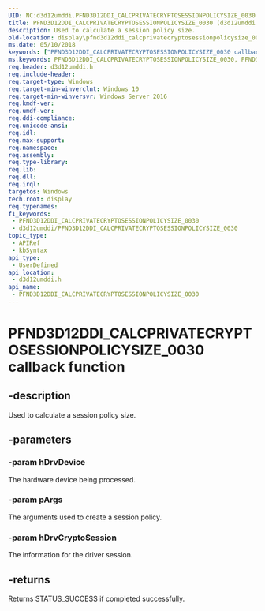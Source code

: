 ```yaml
---
UID: NC:d3d12umddi.PFND3D12DDI_CALCPRIVATECRYPTOSESSIONPOLICYSIZE_0030
title: PFND3D12DDI_CALCPRIVATECRYPTOSESSIONPOLICYSIZE_0030 (d3d12umddi.h)
description: Used to calculate a session policy size.
old-location: display\pfnd3d12ddi_calcprivatecryptosessionpolicysize_0030_.htm
ms.date: 05/10/2018
keywords: ["PFND3D12DDI_CALCPRIVATECRYPTOSESSIONPOLICYSIZE_0030 callback function"]
ms.keywords: PFND3D12DDI_CALCPRIVATECRYPTOSESSIONPOLICYSIZE_0030, PFND3D12DDI_CALCPRIVATECRYPTOSESSIONPOLICYSIZE_0030  entry, PFND3D12DDI_CALCPRIVATECRYPTOSESSIONPOLICYSIZE_0030 entry point [Display Devices], d3d12umddi/PFND3D12DDI_CALCPRIVATECRYPTOSESSIONPOLICYSIZE_0030, display.pfnd3d12ddi_calcprivatecryptosessionpolicysize_0030_
req.header: d3d12umddi.h
req.include-header: 
req.target-type: Windows
req.target-min-winverclnt: Windows 10
req.target-min-winversvr: Windows Server 2016
req.kmdf-ver: 
req.umdf-ver: 
req.ddi-compliance: 
req.unicode-ansi: 
req.idl: 
req.max-support: 
req.namespace: 
req.assembly: 
req.type-library: 
req.lib: 
req.dll: 
req.irql: 
targetos: Windows
tech.root: display
req.typenames: 
f1_keywords:
 - PFND3D12DDI_CALCPRIVATECRYPTOSESSIONPOLICYSIZE_0030
 - d3d12umddi/PFND3D12DDI_CALCPRIVATECRYPTOSESSIONPOLICYSIZE_0030
topic_type:
 - APIRef
 - kbSyntax
api_type:
 - UserDefined
api_location:
 - d3d12umddi.h
api_name:
 - PFND3D12DDI_CALCPRIVATECRYPTOSESSIONPOLICYSIZE_0030
---
```


# PFND3D12DDI_CALCPRIVATECRYPTOSESSIONPOLICYSIZE_0030 callback function


## -description

Used to calculate a session policy size.

## -parameters

### -param hDrvDevice

The hardware device being processed.

### -param pArgs

The arguments used to create a session policy.

### -param hDrvCryptoSession

The information for the driver session.

## -returns

Returns STATUS_SUCCESS if completed successfully.


